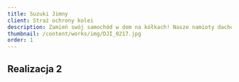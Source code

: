 ```yaml
---
title: Suzuki Jimny
client: Straż ochrony kolei
description: Zamień swój samochód w dom na kółkach! Nasze namioty dachowe to połączenie wygody, trwałości i wolności podróżowania bez ograniczeń.
thumbnail: /content/works/img/DJI_0217.jpg
order: 1
---
```


## Realizacja 2
